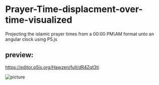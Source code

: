 # Prayer-Time-displacment-over-time-visualized
Projecting the islamic prayer times from a 00:00 PM\AM format unto an angular clock using P5.js

## preview:
https://editor.p5js.org/Hawzen/full/dR4Zqt3ti

![picture](https://imgur.com/cMxWkhM)
